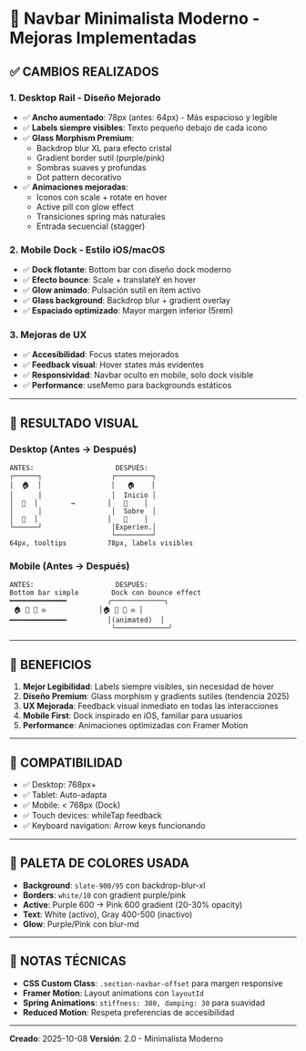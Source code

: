 # 🎨 Navbar Minimalista Moderno - Mejoras Implementadas

## ✅ **CAMBIOS REALIZADOS**

### **1. Desktop Rail - Diseño Mejorado**
- ✅ **Ancho aumentado**: 78px (antes: 64px) - Más espacioso y legible
- ✅ **Labels siempre visibles**: Texto pequeño debajo de cada icono
- ✅ **Glass Morphism Premium**:
  - Backdrop blur XL para efecto cristal
  - Gradient border sutil (purple/pink)
  - Sombras suaves y profundas
  - Dot pattern decorativo
- ✅ **Animaciones mejoradas**:
  - Iconos con scale + rotate en hover
  - Active pill con glow effect
  - Transiciones spring más naturales
  - Entrada secuencial (stagger)

### **2. Mobile Dock - Estilo iOS/macOS**
- ✅ **Dock flotante**: Bottom bar con diseño dock moderno
- ✅ **Efecto bounce**: Scale + translateY en hover
- ✅ **Glow animado**: Pulsación sutil en item activo
- ✅ **Glass background**: Backdrop blur + gradient overlay
- ✅ **Espaciado optimizado**: Mayor margen inferior (5rem)

### **3. Mejoras de UX**
- ✅ **Accesibilidad**: Focus states mejorados
- ✅ **Feedback visual**: Hover states más evidentes
- ✅ **Responsividad**: Navbar oculto en mobile, solo dock visible
- ✅ **Performance**: useMemo para backgrounds estáticos

---

## 🎯 **RESULTADO VISUAL**

### Desktop (Antes → Después)
```
ANTES:                    DESPUÉS:
┌──────┐                 ┌─────────┐
│  🏠  │                 │   🏠    │
│      │                 │  Inicio │
│  👤  │        →        │   👤    │
│      │                 │  Sobre  │
│  💼  │                 │   💼    │
└──────┘                 │Experien.│
                         └─────────┘
64px, tooltips          78px, labels visibles
```

### Mobile (Antes → Después)
```
ANTES:                    DESPUÉS:
Bottom bar simple        Dock con bounce effect
━━━━━━━━━━━━━━          ╭─────────────╮
 🏠 👤 💼 ✉             │🏠 👤 💼 ✉ │
━━━━━━━━━━━━━━          │(animated)  │
                         ╰─────────────╯
```

---

## 🚀 **BENEFICIOS**

1. **Mejor Legibilidad**: Labels siempre visibles, sin necesidad de hover
2. **Diseño Premium**: Glass morphism y gradients sutiles (tendencia 2025)
3. **UX Mejorada**: Feedback visual inmediato en todas las interacciones
4. **Mobile First**: Dock inspirado en iOS, familiar para usuarios
5. **Performance**: Animaciones optimizadas con Framer Motion

---

## 📱 **COMPATIBILIDAD**

- ✅ Desktop: 768px+
- ✅ Tablet: Auto-adapta
- ✅ Mobile: < 768px (Dock)
- ✅ Touch devices: whileTap feedback
- ✅ Keyboard navigation: Arrow keys funcionando

---

## 🎨 **PALETA DE COLORES USADA**

- **Background**: `slate-900/95` con backdrop-blur-xl
- **Borders**: `white/10` con gradient purple/pink
- **Active**: Purple 600 → Pink 600 gradient (20-30% opacity)
- **Text**: White (activo), Gray 400-500 (inactivo)
- **Glow**: Purple/Pink con blur-md

---

## 📝 **NOTAS TÉCNICAS**

- **CSS Custom Class**: `.section-navbar-offset` para margen responsive
- **Framer Motion**: Layout animations con `layoutId`
- **Spring Animations**: `stiffness: 380, damping: 30` para suavidad
- **Reduced Motion**: Respeta preferencias de accesibilidad

---

**Creado**: 2025-10-08
**Versión**: 2.0 - Minimalista Moderno
